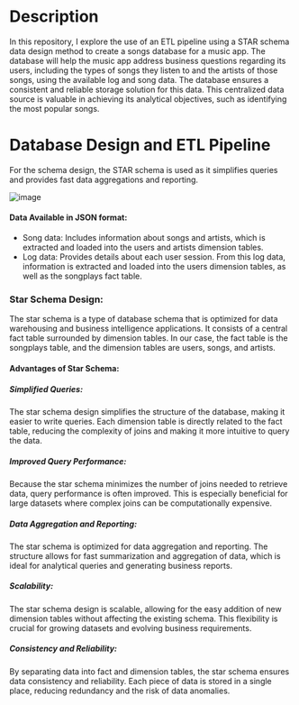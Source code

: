 # Description
In this repository, I explore the use of an ETL pipeline using a STAR schema data design method to create a songs database for a music app. The database will help the music app address business questions regarding its users, including the types of songs they listen to and the artists of those songs, using the available log and song data. The database ensures a consistent and reliable storage solution for this data. This centralized data source is valuable in achieving its analytical objectives, such as identifying the most popular songs.

# Database Design and ETL Pipeline
For the schema design, the STAR schema is used as it simplifies queries and provides fast data aggregations and reporting.

![image](https://github.com/MNCEDISIMNCWABE/Songs-Data-Modelling/assets/67195600/391a5799-0ed9-491b-8b8b-40f580944ac6)

#### Data Available in JSON format:
- Song data: Includes information about songs and artists, which is extracted and loaded into the users and artists dimension tables.
- Log data: Provides details about each user session. From this log data, information is extracted and loaded into the users dimension tables, as well as the songplays fact table.

### Star Schema Design:
The star schema is a type of database schema that is optimized for data warehousing and business intelligence applications. It consists of a central fact table surrounded by dimension tables. In our case, the fact table is the songplays table, and the dimension tables are users, songs, and artists.

#### Advantages of Star Schema:
##### Simplified Queries:
The star schema design simplifies the structure of the database, making it easier to write queries. Each dimension table is directly related to the fact table, reducing the complexity of joins and making it more intuitive to query the data.

##### Improved Query Performance:
Because the star schema minimizes the number of joins needed to retrieve data, query performance is often improved. This is especially beneficial for large datasets where complex joins can be computationally expensive.

##### Data Aggregation and Reporting:
The star schema is optimized for data aggregation and reporting. The structure allows for fast summarization and aggregation of data, which is ideal for analytical queries and generating business reports.

##### Scalability:
The star schema design is scalable, allowing for the easy addition of new dimension tables without affecting the existing schema. This flexibility is crucial for growing datasets and evolving business requirements.

##### Consistency and Reliability:
By separating data into fact and dimension tables, the star schema ensures data consistency and reliability. Each piece of data is stored in a single place, reducing redundancy and the risk of data anomalies.
